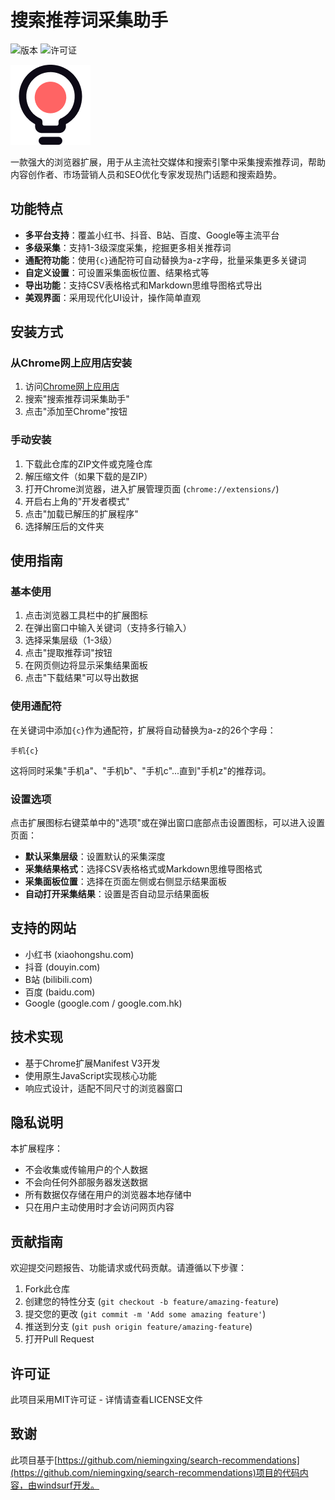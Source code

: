 # 搜索推荐词采集助手

![版本](https://img.shields.io/badge/版本-1.0-blue)
![许可证](https://img.shields.io/badge/许可证-MIT-green)

![](icon128.png)

一款强大的浏览器扩展，用于从主流社交媒体和搜索引擎中采集搜索推荐词，帮助内容创作者、市场营销人员和SEO优化专家发现热门话题和搜索趋势。

## 功能特点

- **多平台支持**：覆盖小红书、抖音、B站、百度、Google等主流平台
- **多级采集**：支持1-3级深度采集，挖掘更多相关推荐词
- **通配符功能**：使用`{c}`通配符可自动替换为a-z字母，批量采集更多关键词
- **自定义设置**：可设置采集面板位置、结果格式等
- **导出功能**：支持CSV表格格式和Markdown思维导图格式导出
- **美观界面**：采用现代化UI设计，操作简单直观

## 安装方式

### 从Chrome网上应用店安装

1. 访问[Chrome网上应用店](https://chrome.google.com/webstore/category/extensions)
2. 搜索"搜索推荐词采集助手"
3. 点击"添加至Chrome"按钮

### 手动安装

1. 下载此仓库的ZIP文件或克隆仓库
2. 解压缩文件（如果下载的是ZIP）
3. 打开Chrome浏览器，进入扩展管理页面 (`chrome://extensions/`)
4. 开启右上角的"开发者模式"
5. 点击"加载已解压的扩展程序"
6. 选择解压后的文件夹

## 使用指南

### 基本使用

1. 点击浏览器工具栏中的扩展图标
2. 在弹出窗口中输入关键词（支持多行输入）
3. 选择采集层级（1-3级）
4. 点击"提取推荐词"按钮
5. 在网页侧边将显示采集结果面板
6. 点击"下载结果"可以导出数据

### 使用通配符

在关键词中添加`{c}`作为通配符，扩展将自动替换为a-z的26个字母：

```
手机{c}
```

这将同时采集"手机a"、"手机b"、"手机c"...直到"手机z"的推荐词。

### 设置选项

点击扩展图标右键菜单中的"选项"或在弹出窗口底部点击设置图标，可以进入设置页面：

- **默认采集层级**：设置默认的采集深度
- **采集结果格式**：选择CSV表格格式或Markdown思维导图格式
- **采集面板位置**：选择在页面左侧或右侧显示结果面板
- **自动打开采集结果**：设置是否自动显示结果面板

## 支持的网站

- 小红书 (xiaohongshu.com)
- 抖音 (douyin.com)
- B站 (bilibili.com)
- 百度 (baidu.com)
- Google (google.com / google.com.hk)

## 技术实现

- 基于Chrome扩展Manifest V3开发
- 使用原生JavaScript实现核心功能
- 响应式设计，适配不同尺寸的浏览器窗口

## 隐私说明

本扩展程序：
- 不会收集或传输用户的个人数据
- 不会向任何外部服务器发送数据
- 所有数据仅存储在用户的浏览器本地存储中
- 只在用户主动使用时才会访问网页内容

## 贡献指南

欢迎提交问题报告、功能请求或代码贡献。请遵循以下步骤：

1. Fork此仓库
2. 创建您的特性分支 (`git checkout -b feature/amazing-feature`)
3. 提交您的更改 (`git commit -m 'Add some amazing feature'`)
4. 推送到分支 (`git push origin feature/amazing-feature`)
5. 打开Pull Request

## 许可证

此项目采用MIT许可证 - 详情请查看LICENSE文件

## 致谢

此项目基于[https://github.com/niemingxing/search-recommendations](https://github.com/niemingxing/search-recommendations)项目的代码内容，由windsurf开发。
